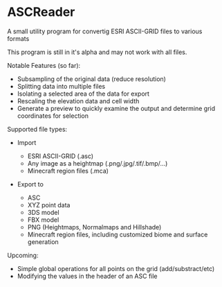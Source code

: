 # ASCReader
A small utility program for convertig ESRI ASCII-GRID files to various formats

This program is still in it's alpha and may not work with all files.

Notable Features (so far):

  - Subsampling of the original data (reduce resolution)
  - Splitting data into multiple files
  - Isolating a selected area of the data for export
  - Rescaling the elevation data and cell width
  - Generate a preview to quickly examine the output and determine grid coordinates for selection

Supported file types:

  - Import
    - ESRI ASCII-GRID (.asc)
    - Any image as a heightmap (.png/.jpg/.tif/.bmp/...)
    - Minecraft region files (.mca)

  - Export to
    - ASC
    - XYZ point data
    - 3DS model
    - FBX model
    - PNG (Heightmaps, Normalmaps and Hillshade)
    - Minecraft region files, including customized biome and surface generation

Upcoming:
  - Simple global operations for all points on the grid (add/substract/etc)
  - Modifying the values in the header of an ASC file
